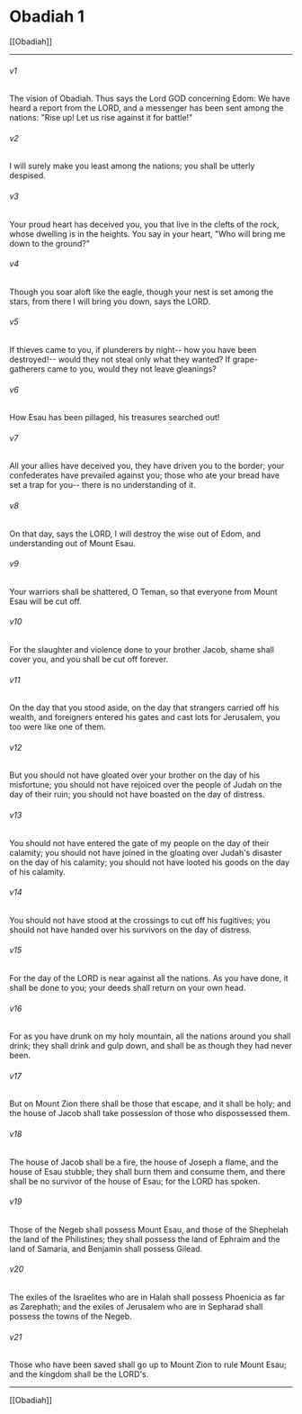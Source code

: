 # Obadiah 1

[[Obadiah]]
***

###### v1
The vision of Obadiah. Thus says the Lord GOD concerning Edom: We have heard a report from the LORD, and a messenger has been sent among the nations: "Rise up! Let us rise against it for battle!"
###### v2
I will surely make you least among the nations; you shall be utterly despised.
###### v3
Your proud heart has deceived you, you that live in the clefts of the rock, whose dwelling is in the heights. You say in your heart, "Who will bring me down to the ground?"
###### v4
Though you soar aloft like the eagle, though your nest is set among the stars, from there I will bring you down, says the LORD.
###### v5
If thieves came to you, if plunderers by night-- how you have been destroyed!-- would they not steal only what they wanted? If grape-gatherers came to you, would they not leave gleanings?
###### v6
How Esau has been pillaged, his treasures searched out!
###### v7
All your allies have deceived you, they have driven you to the border; your confederates have prevailed against you; those who ate your bread have set a trap for you-- there is no understanding of it.
###### v8
On that day, says the LORD, I will destroy the wise out of Edom, and understanding out of Mount Esau.
###### v9
Your warriors shall be shattered, O Teman, so that everyone from Mount Esau will be cut off.
###### v10
For the slaughter and violence done to your brother Jacob, shame shall cover you, and you shall be cut off forever.
###### v11
On the day that you stood aside, on the day that strangers carried off his wealth, and foreigners entered his gates and cast lots for Jerusalem, you too were like one of them.
###### v12
But you should not have gloated over your brother on the day of his misfortune; you should not have rejoiced over the people of Judah on the day of their ruin; you should not have boasted on the day of distress.
###### v13
You should not have entered the gate of my people on the day of their calamity; you should not have joined in the gloating over Judah's disaster on the day of his calamity; you should not have looted his goods on the day of his calamity.
###### v14
You should not have stood at the crossings to cut off his fugitives; you should not have handed over his survivors on the day of distress.
###### v15
For the day of the LORD is near against all the nations. As you have done, it shall be done to you; your deeds shall return on your own head.
###### v16
For as you have drunk on my holy mountain, all the nations around you shall drink; they shall drink and gulp down, and shall be as though they had never been.
###### v17
But on Mount Zion there shall be those that escape, and it shall be holy; and the house of Jacob shall take possession of those who dispossessed them.
###### v18
The house of Jacob shall be a fire, the house of Joseph a flame, and the house of Esau stubble; they shall burn them and consume them, and there shall be no survivor of the house of Esau; for the LORD has spoken.
###### v19
Those of the Negeb shall possess Mount Esau, and those of the Shephelah the land of the Philistines; they shall possess the land of Ephraim and the land of Samaria, and Benjamin shall possess Gilead.
###### v20
The exiles of the Israelites who are in Halah shall possess Phoenicia as far as Zarephath; and the exiles of Jerusalem who are in Sepharad shall possess the towns of the Negeb.
###### v21
Those who have been saved shall go up to Mount Zion to rule Mount Esau; and the kingdom shall be the LORD's.

***

[[Obadiah]]
